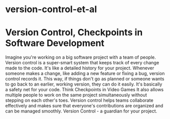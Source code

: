 # version-control-et-al

# Version Control, Checkpoints in Software Development
Imagine you're working on a big software project with a team of people. Version control is a super-smart system that keeps track of every change made to the code. It's like a detailed history for your project.
Whenever someone makes a change, like adding a new feature or fixing a bug, version control records it. This way, if things don't go as planned or someone wants to go back to an earlier, working version, they can do it easily. It's basically a safety net for your code. Think Checkpoints in Video Games
It also allows multiple people to work on the same project simultaneously without stepping on each other's toes. Version control helps teams collaborate effectively and makes sure that everyone's contributions are organized and can be managed smoothly. 
Version Control - a guardian for your project.